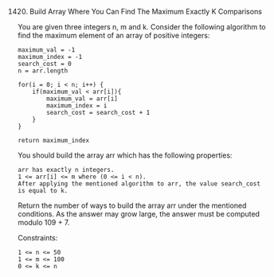 1420. Build Array Where You Can Find The Maximum Exactly K Comparisons

You are given three integers n, m and k. Consider the following algorithm to find the maximum element of an array of positive integers:

    maximum_val = -1
    maximum_index = -1
    search_cost = 0
    n = arr.length

    for(i = 0; i < n; i++) {
        if(maximum_val < arr[i]){
            maximum_val = arr[i]
            maximum_index = i
            search_cost = search_cost + 1
        }
    }

    return maximum_index

You should build the array arr which has the following properties:

    arr has exactly n integers.
    1 <= arr[i] <= m where (0 <= i < n).
    After applying the mentioned algorithm to arr, the value search_cost is equal to k.

Return the number of ways to build the array arr under the mentioned conditions. As the answer may grow large, the answer must be computed modulo 109 + 7.

Constraints:

    1 <= n <= 50
    1 <= m <= 100
    0 <= k <= n
